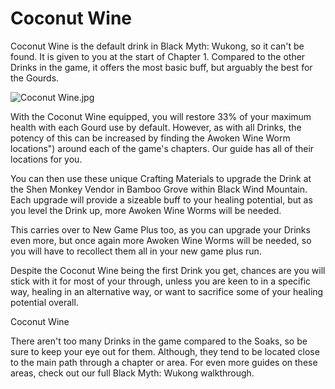 # Coconut Wine

Coconut Wine is the default drink in Black Myth: Wukong, so it can't be found. It is given to you at the start of Chapter 1. Compared to the other Drinks in the game, it offers the most basic buff, but arguably the best for the Gourds. 

![Coconut Wine.jpg](https://oyster.ignimgs.com/mediawiki/apis.ign.com/black-myth-wukong/8/89/Coconut_Wine.jpg)

With the Coconut Wine equipped, you will restore 33% of your maximum health with each Gourd use by default. However, as with all Drinks, the potency of this can be increased by finding the Awoken Wine Worm locations") around each of the game's chapters. Our guide has all of their locations for you. 

You can then use these unique Crafting Materials to upgrade the Drink at the Shen Monkey Vendor in Bamboo Grove within Black Wind Mountain. Each upgrade will provide a sizeable buff to your healing potential, but as you level the Drink up, more Awoken Wine Worms will be needed. 

This carries over to New Game Plus too, as you can upgrade your Drinks even more, but once again more Awoken Wine Worms will be needed, so you will have to recollect them all in your new game plus run. 

Despite the Coconut Wine being the first Drink you get, chances are you will stick with it for most of your through, unless you are keen to  in a specific way, healing in an alternative way, or want to sacrifice some of your healing potential overall. 

Coconut Wine

There aren't too many Drinks in the game compared to the Soaks, so be sure to keep your eye out for them. Although, they tend to be located close to the main path through a chapter or area. For even more guides on these areas, check out our full Black Myth: Wukong walkthrough.